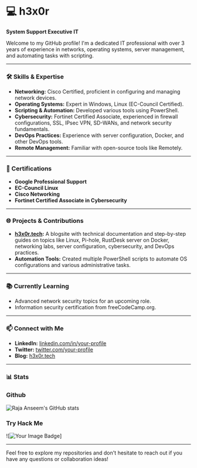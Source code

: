 # 💻 h3x0r

**System Support Executive IT**

Welcome to my GitHub profile! I'm a dedicated IT professional with over 3 years of experience in networks, operating systems, server management, and automating tasks with scripting. 

---

### 🛠️ Skills & Expertise

- **Networking:** Cisco Certified, proficient in configuring and managing network devices.
- **Operating Systems:** Expert in Windows, Linux (EC-Council Certified).
- **Scripting & Automation:** Developed various tools using PowerShell.
- **Cybersecurity:** Fortinet Certified Associate, experienced in firewall configurations, SSL, IPsec VPN, SD-WANs, and network security fundamentals.
- **DevOps Practices:** Experience with server configuration, Docker, and other DevOps tools.
- **Remote Management:** Familiar with open-source tools like Remotely.

---

### 📜 Certifications

- **Google Professional Support**
- **EC-Council Linux**
- **Cisco Networking**
- **Fortinet Certified Associate in Cybersecurity**

---

### 🌐 Projects & Contributions

- **[h3x0r.tech](https://h3x0r.tech):** A blogsite with technical documentation and step-by-step guides on topics like Linux, Pi-hole, RustDesk server on Docker, networking labs, server configuration, cybersecurity, and DevOps practices.
- **Automation Tools:** Created multiple PowerShell scripts to automate OS configurations and various administrative tasks.

---

### 📚 Currently Learning

- Advanced network security topics for an upcoming role.
- Information security certification from freeCodeCamp.org.


---

### 📫 Connect with Me

- **LinkedIn:** [linkedin.com/in/your-profile](https://www.linkedin.com/in/your-profile)
- **Twitter:** [twitter.com/your-profile](https://twitter.com/your-profile)
- **Blog:** [h3x0r.tech](https://h3x0r.tech)

---

### 📊 Stats

### Github
![Raja Anseem's GitHub stats](https://github-readme-stats.vercel.app/api?username=h3x0r-official&show_icons=true&theme=radical)

### Try Hack Me
![<img src="https://tryhackme-badges.s3.amazonaws.com/h3Xor.png" alt="Your Image Badge" />]

---

Feel free to explore my repositories and don't hesitate to reach out if you have any questions or collaboration ideas!
